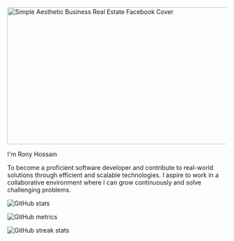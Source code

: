 <img width="851" height="315" alt="Simple Aesthetic Business Real Estate Facebook Cover" src="https://github.com/user-attachments/assets/ce26d7ef-b7a8-4bcd-b9a0-b94044544d66" />

I'm Rony Hossain

To become a proficient software developer and contribute to real-world solutions through efficient and scalable technologies. I aspire to work in a collaborative environment where I can grow continuously and solve challenging problems. 



![GitHub stats](https://github-readme-stats.vercel.app/api?username=ROONEY07&show_icons=true&count_private=true)  

![GitHub metrics](https://metrics.lecoq.io/ROONEY07)  

![GitHub streak stats](https://streak-stats.demolab.com/?user=ROONEY07)  

